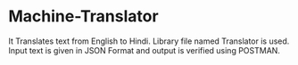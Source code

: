 # Machine-Translator
It Translates text from English to Hindi. Library file named Translator is used. Input text is given in JSON Format and output is verified using POSTMAN.
